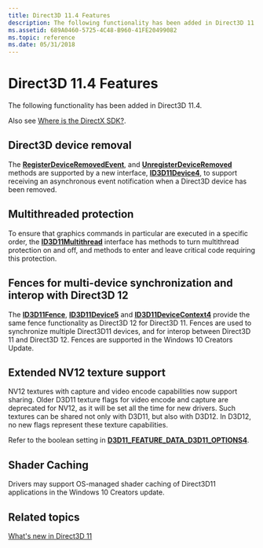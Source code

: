 ```yaml
---
title: Direct3D 11.4 Features
description: The following functionality has been added in Direct3D 11.4.
ms.assetid: 689A0460-5725-4C48-B960-41FE20499082
ms.topic: reference
ms.date: 05/31/2018
---
```


# Direct3D 11.4 Features

The following functionality has been added in Direct3D 11.4.

Also see [Where is the DirectX SDK?](../directx-sdk--august-2009-.md).

## Direct3D device removal

The [**RegisterDeviceRemovedEvent**](/windows/desktop/api/d3d11_4/nf-d3d11_4-id3d11device4-registerdeviceremovedevent), and [**UnregisterDeviceRemoved**](/windows/desktop/api/d3d11_4/nf-d3d11_4-id3d11device4-unregisterdeviceremoved) methods are supported by a new interface, [**ID3D11Device4**](/windows/desktop/api/d3d11_4/nn-d3d11_4-id3d11device4), to support receiving an asynchronous event notification when a Direct3D device has been removed.

## Multithreaded protection

To ensure that graphics commands in particular are executed in a specific order, the [**ID3D11Multithread**](/windows/desktop/api/d3d11_4/nn-d3d11_4-id3d11multithread) interface has methods to turn multithread protection on and off, and methods to enter and leave critical code requiring this protection.

## Fences for multi-device synchronization and interop with Direct3D 12

The [**ID3D11Fence**](/windows/desktop/api/D3D11_3/nn-d3d11_3-id3d11fence), [**ID3D11Device5**](/windows/desktop/api/d3d11_4/nn-d3d11_4-id3d11device5) and [**ID3D11DeviceContext4**](/windows/desktop/api/d3d11_3/nn-d3d11_3-id3d11devicecontext4) provide the same fence functionality as Direct3D 12 for Direct3D 11. Fences are used to synchronize multiple Direct3D11 devices, and for interop between Direct3D 11 and Direct3D 12. Fences are supported in the Windows 10 Creators Update.

## Extended NV12 texture support

NV12 textures with capture and video encode capabilities now support sharing. Older D3D11 texture flags for video encode and capture are deprecated for NV12, as it will be set all the time for new drivers. Such textures can be shared not only with D3D11, but also with D3D12. In D3D12, no new flags represent these texture capabilities.

Refer to the boolean setting in [**D3D11\_FEATURE\_DATA\_D3D11\_OPTIONS4**](/windows/desktop/api/d3d11_4/ns-d3d11_4-d3d11_feature_data_d3d11_options4).

## Shader Caching

Drivers may support OS-managed shader caching of Direct3D11 applications in the Windows 10 Creators update.

## Related topics

<dl> <dt>

[What's new in Direct3D 11](dx-graphics-overviews-introduction.md)
</dt> </dl>

 

 
